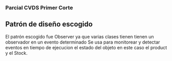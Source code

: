 ### Parcial CVDS Primer Corte


## Patrón de diseño escogido

El patrón escogido fue Observer ya que varias clases tienen tienen un observador en un evento determinado
Se usa para monitorear y detectar eventos en tiempo de ejecucion el estado del objeto en este caso el product y el Stock.
